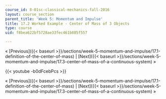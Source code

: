 ```yaml
---
course_id: 8-01sc-classical-mechanics-fall-2016
layout: course_section
parent_title: 'Week 5: Momentum and Impulse'
title: 17.2 Worked Example - Center of Mass of 3 Objects
type: course
uid: f8bea622bf5728ae33fec461b885f557

---
```


« [Previous]({{< baseurl >}}/sections/week-5-momentum-and-impulse/17.1-definition-of-the-center-of-mass) | [Next]({{< baseurl >}}/sections/week-5-momentum-and-impulse/17.3-center-of-mass-of-a-continuous-system) »

{{< youtube -b0dFcebPcs >}}

« [Previous]({{< baseurl >}}/sections/week-5-momentum-and-impulse/17.1-definition-of-the-center-of-mass) | [Next]({{< baseurl >}}/sections/week-5-momentum-and-impulse/17.3-center-of-mass-of-a-continuous-system) »